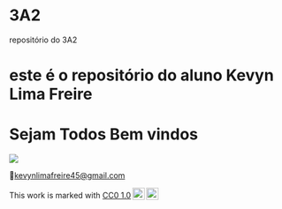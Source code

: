 # 3A2

 repositório do 3A2
 
# este é o repositório do aluno Kevyn Lima Freire

# Sejam Todos Bem vindos

![](https://media1.tenor.com/m/HJ8Nxo6FkI0AAAAC/broncos-hello.gif)

📧kevynlimafreire45@gmail.com

<p xmlns:cc="http://creativecommons.org/ns#" >This work is marked with <a href="https://creativecommons.org/publicdomain/zero/1.0/?ref=chooser-v1" target="_blank" rel="license noopener noreferrer" style="display:inline-block;">CC0 1.0<img style="height:22px!important;margin-left:3px;vertical-align:text-bottom;" src="https://mirrors.creativecommons.org/presskit/icons/cc.svg?ref=chooser-v1" alt=""><img style="height:22px!important;margin-left:3px;vertical-align:text-bottom;" src="https://mirrors.creativecommons.org/presskit/icons/zero.svg?ref=chooser-v1" alt=""></a></p>
